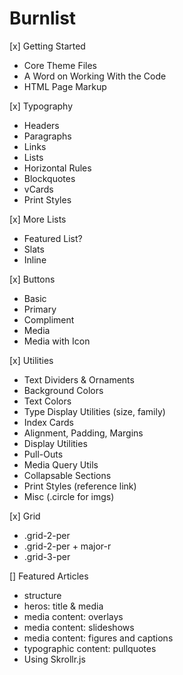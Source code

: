 
# Burnlist

[x] Getting Started
  - Core Theme Files
  - A Word on Working With the Code
  - HTML Page Markup

[x] Typography
  - Headers
  - Paragraphs
  - Links
  - Lists
  - Horizontal Rules
  - Blockquotes
  - vCards
  - Print Styles

[x] More Lists
  - Featured List?
  - Slats
  - Inline

[x] Buttons
  - Basic
  - Primary
  - Compliment
  - Media
  - Media with Icon

[x] Utilities
  - Text Dividers & Ornaments
  - Background Colors
  - Text Colors
  - Type Display Utilities (size, family)
  - Index Cards
  - Alignment, Padding, Margins
  - Display Utilities
  - Pull-Outs
  - Media Query Utils  
  - Collapsable Sections
  - Print Styles (reference link)
  - Misc (.circle for imgs)

[x] Grid
  - .grid-2-per
  - .grid-2-per + major-r
  - .grid-3-per

[] Featured Articles
  - structure
  - heros: title & media
  - media content: overlays
  - media content: slideshows
  - media content: figures and captions
  - typographic content: pullquotes
  - Using Skrollr.js
